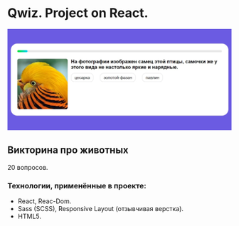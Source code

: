 # Qwiz. Project on React.

![Image](/src/assets/question.jpg)

## Викторина про животных

20 вопросов.

### Технологии, применённые в проекте:

- React, Reac-Dom.
- Sass (SCSS), Responsive Layout (отзывчивая верстка).
- HTML5.

